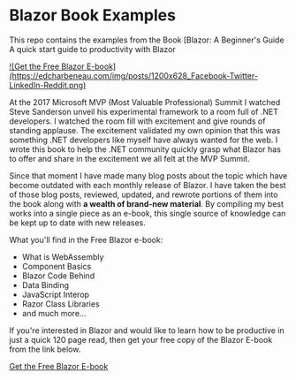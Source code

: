 # Blazor Book Examples

This repo contains the examples from the Book [Blazor: A Beginner's Guide
A quick start guide to productivity with Blazor

<a href="https://www.telerik.com/campaigns/blazor/wp-beginners-guide-ebook">
![Get the Free Blazor E-book](https://edcharbeneau.com/img/posts/1200x628_Facebook-Twitter-LinkedIn-Reddit.png)
</a>

At the 2017 Microsoft MVP (Most Valuable Professional) Summit I watched Steve Sanderson unveil his experimental framework to a room full of .NET developers. I watched the room fill with excitement and give rounds of standing applause. The excitement validated my own opinion that this was something .NET developers like myself have always wanted for the web. I wrote this book to help the .NET community quickly grasp what Blazor has to offer and share in the excitement we all felt at the MVP Summit.

Since that moment I have made many blog posts about the topic which have become outdated with each monthly release of Blazor. I have taken the best of those blog posts, reviewed, updated, and rewrote portions of them into the book along with **a wealth of brand-new material**. By compiling my best works into a single piece as an e-book, this single source of knowledge can be kept up to date with new releases.

What you'll find in the Free Blazor e-book:

- What is WebAssembly
- Component Basics
- Blazor Code Behind
- Data Binding
- JavaScript Interop
- Razor Class Libraries
- and much more...

If you're interested in Blazor and would like to learn how to be productive in just a quick 120 page read, then get your free copy of the Blazor E-book from the link below.

[Get the Free Blazor E-book](https://www.telerik.com/campaigns/blazor/wp-beginners-guide-ebook)
